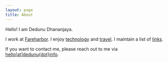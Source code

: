 ```yaml
---
layout: page
title: About
---
```



Hello! I am Dedunu Dhananjaya. 

I work at [Fareharbor](https://fareharbor.com/). I enjoy [technology](https://tech.dedunu.info) and [travel](http://travel.dedunu.info). I maintain a list of [links](https://tech.dedunu.info/links/).

If you want to contact me, please reach out to me via [hello\[at\]dedunu\{dot\}info](mailto:hello@dedunu.info).
